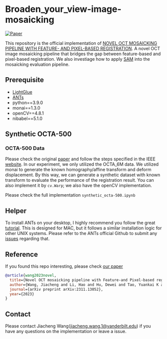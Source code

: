 # Broaden_your_view-image-mosaicking

[![Paper](https://img.shields.io/badge/paper-arXiv%3A2007.00151-green)](https://arxiv.org/abs/2311.13052)

This repository is the official implementation of [NOVEL OCT MOSAICKING PIPELINE WITH FEATURE- AND PIXEL-BASED REGISTRATION](https://arxiv.org/pdf/2311.13052.pdf). A novel OCT image mosaicking pipeline that bridges the gap between feature-based and pixel-based registration. We also investiage how to apply [SAM](https://segment-anything.com/) into the mosaicking evaluation pipeline.



## Prerequisite
- [LightGlue](https://github.com/cvg/LightGlue)
- [ANTs](https://github.com/ANTsX/ANTs)
- python==3.9.0
- monai==1.3.0
- openCV==4.8.1
- nibabel==5.1.0

## Synthetic OCTA-500
### OCTA-500 Data
Please check the original [paper](https://arxiv.org/pdf/2012.07261.pdf) and follow the steps specified in the IEEE [website](https://ieee-dataport.org/open-access/octa-500).
In our experiment, we only utilized the OCTA_6M data. We utilized monai to generate the known homography/affine transform and deform displacement. By this way, we can generate a synthetic dataset with known transform to evaluate the performance of the registration result. You can also implement it by `cv.Warp`; we also have the openCV implementation. 

Please check the full implementation `synthetic_octa-500.ipynb`


## Helper
To install ANTs on your desktop, I highly recommend you follow the great [tutorial](https://andysbrainbook.readthedocs.io/en/latest/ANTs/ANTs_Overview.html). This is designed for MAC, but it follows a similar installation logic for other UNIX systems. Please refer to the ANTs official Github to submit any [issues](https://github.com/ANTsX/ANTs/issues) regarding that.

## Reference
If you found this repo interesting, please check [our paper](https://arxiv.org/pdf/2311.13052.pdf)
```bibtex
@article{wang2023novel,
  title={Novel OCT mosaicking pipeline with Feature-and Pixel-based registration},
  author={Wang, Jiacheng and Li, Hao and Hu, Dewei and Tao, Yuankai K and Oguz, Ipek},
  journal={arXiv preprint arXiv:2311.13052},
  year={2023}
}
```

## Contact
Please contact Jiacheng Wang(jiacheng.wang.1@vanderbilt.edu) if you have any questions on the implementation or leave a issue.

##

